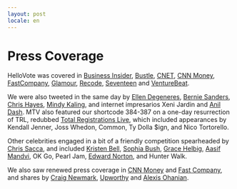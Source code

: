 ```yaml
---
layout: post
locale: en
---
```


# Press Coverage

HelloVote was covered in [Business Insider](http://www.businessinsider.com/register-to-vote-via-text-facebook-hellovote-2016-9), [Bustle](http://www.bustle.com/articles/185688-how-to-register-to-vote-on-facebook-using-hellovote-the-answer-to-the-busy-millennials-prayers), [CNET](https://www.cnet.com/news/hellovote-voter-registration-texting-facebook-messenger-donald-trump-hillary-clinton-election/), [CNN Money](http://money.cnn.com/2016/09/22/technology/hellovote-text-to-vote/), [FastCompany](https://www.fastcompany.com/3063969/mind-and-machine/this-chatbot-will-register-you-to-vote-by-text-so-now-you-have-no-excuse), [Glamour](http://www.glamour.com/story/register-to-vote-with-a-text-message), [Recode](http://www.recode.net/2016/9/22/13020980/chatbot-voter-registration-text), [Seventeen](http://www.seventeen.com/life/tech-social-media/news/a42975/no-more-excuses-you-can-now-register-to-vote-through-test-message/) and [VentureBeat](http://venturebeat.com/2016/09/22/backed-by-anti-trump-twilio-this-bot-wants-to-register-voters/).

We were also tweeted in the same day by [Ellen Degeneres](https://twitter.com/TheEllenShow/status/779383562785009667), [Bernie Sanders](https://twitter.com/BernieSanders/status/779344034498277376), [Chris Hayes](https://twitter.com/chrislhayes/status/779078355794685952), [Mindy Kaling](https://twitter.com/mindykaling/status/780475790148317184), and internet impresarios Xeni Jardin and [Anil Dash](https://twitter.com/anildash/status/783764748378730496). MTV also featured our shortcode 384-387 on a one-day resurrection of TRL, redubbed [Total Registrations Live](http://electthis.com/trl), which included appearances by Kendall Jenner, Joss Whedon, Common, Ty Dolla $ign, and Nico Tortorello.

Other celebrities engaged in a bit of a friendly competition spearheaded by [Chris Sacca](https://twitter.com/sacca/status/779085923149422592), and included [Kristen Bell](https://twitter.com/IMKristenBell/status/785255502376599554), [Sophia Bush](https://twitter.com/SophiaBush/status/784206860094058496), [Grace Helbig](https://twitter.com/gracehelbig/status/784949750663553025), [Aasif Mandvi](https://twitter.com/aasif/status/784233622949724161), OK Go, Pearl Jam, [Edward Norton](https://twitter.com/EdwardNorton/status/784484101206179840), and Hunter Walk.

We also saw renewed press coverage in [CNN Money](http://money.cnn.com/2016/11/07/technology/election-polls-tech-tools/index.html) and [Fast Company](https://news.fastcompany.com/finally-hellovote-gives-you-a-legitimate-reason-to-take-a-selfie-4024066), and shares by [Craig Newmark](https://twitter.com/craignewmark/status/794985067521019904), [Upworthy](https://twitter.com/Upworthy/status/795710075449016320) and [Alexis Ohanian](https://twitter.com/alexisohanian/status/795802313046650881).
